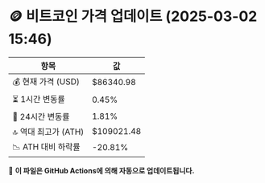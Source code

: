 # 🪙 비트코인 가격 업데이트 (2025-03-02 15:46)

| 항목                | 값 |
|--------------------|----------------|
| 💰 현재 가격 (USD) | $86340.98 |
| ⏳ 1시간 변동률    | 0.45% |
| 📆 24시간 변동률   | 1.81% |
| 🔝 역대 최고가 (ATH) | $109021.48 |
| 📉 ATH 대비 하락률 | -20.81% |

🔄 **이 파일은 GitHub Actions에 의해 자동으로 업데이트됩니다.**
